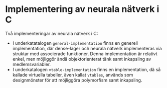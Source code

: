 # Implementering av neurala nätverk i C

Två implementeringar av neurala nätverk i C:
* I underkatatalogen `general-implementation` finns en generell implementation, där dense-lager och neurala nätverk implementeras
via struktar med associerade funktioner. Denna implementation är relativt enkel, men möjliggör ändå objektorienterat tänk
samt inkapsling av medlemsvariabler.
* I underkatalogen `vtable-implementation` finns en implementation, dä så kallade virtuella tabeller, även kallat `vtables`, används som designmönster för att möjliggöra polymorfism samt inkapsling.